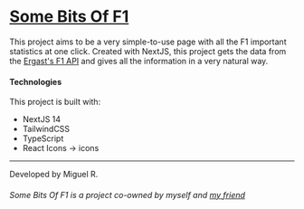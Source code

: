 # [Some Bits Of F1](https://somebitsoff1.vercel.app)

This project aims to be a very simple-to-use page with all the F1 important statistics at one click. Created with NextJS, this project gets the data from the [Ergast's F1 API](http://ergast.com/mrd/) and gives all the information in a very natural way.

#### Technologies

This project is built with:

- NextJS 14
- TailwindCSS
- TypeScript
- React Icons -> icons

---

Developed by Miguel R.

###### Some Bits Of F1 is a project co-owned by myself and [my friend](https://github.com/Deyk888)
